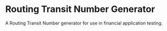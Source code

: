 # Routing Transit Number Generator
A Routing Transit Number generator for use in financial application testing.
